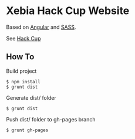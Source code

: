# Xebia Hack Cup Website

Based on [Angular](http://angularjs.org/) and [SASS](http://sass-lang.com/).

See [Hack Cup](http://xebia-france.github.io/hack-cup/#/home)

## How To

Build project

    $ npm install
    $ grunt dist

Generate dist/ folder

    $ grunt dist
Push dist/ folder to gh-pages branch

    $ grunt gh-pages

